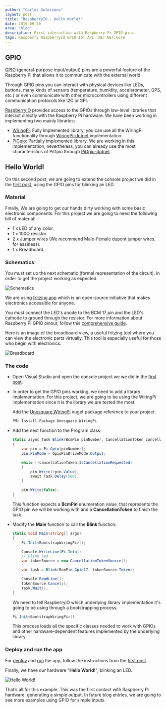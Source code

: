 ```yaml
---
author: "Carlos Solorzano"
layout: post
title: "RaspberryIO - Hello World!"
date: 2019-09-20
area: "blog"
description: First interaction with Raspberry Pi GPIO pins.
tags: Raspberry RaspberryIO GPIO IoT API .NET NET.Core
---
```


## GPIO  
  
[GPIO](https://www.raspberrypi.org/documentation/usage/gpio/) (general-purpose input/output) pins are a powerful feature of the Raspberry Pi that allows it to communicate with the external world.  
  
Through GPIO pins you can interact with physical devices like LEDs, buttons, many kinds of sensors (temperature, humidity, accelerometer, GPS, etc.) or even communicate with other microcontrollers using different communication protocols like I2C or SPI.  
  
[RaspberryIO](https://github.com/unosquare/raspberryio/) provides access to the GPIOs through low-level libraries that interact directly with the Raspberry Pi hardware. We have been working in implementing two mainly libraries:  
  
- [WiringPi](http://wiringpi.com/): Fully implemented library, you can use all the WiringPi functionality through [WiringPi-dotnet](https://github.com/unosquare/wiringpi-dotnet) implementation.  
- [PiGpio](http://abyz.me.uk/rpi/pigpio/): Partially implemented library. We are working in this implementation, nevertheless, you can already use the most characteristics of PiGpio through [PiGpio-dotnet](https://github.com/unosquare/pigpio-dotnet).  
  
## Hello World!  
  
On this second post, we are going to extend the console project we did in the [first post](https://unosquare.github.io/2019/09/05/raspberryio.html), using the GPIO pins for blinking an LED.  
  
### Material  
  
Finally, We are going to get our hands dirty working with some basic electronic components. For this project we are going to need the following bill of material:  
  
- 1 x LED of any color.  
- 1 x 100Ω resistor.  
- 2 x Jumper wires (We recommend Male-Female dupont jumper wires, for easiness).  
- 1 x Breadboard.  
  
### Schematics  
  
You must set up the next schematic (formal representation of the circuit), in order to get the project working as expected.  
  
![Schematics](https://user-images.githubusercontent.com/5455304/65348529-0582f280-dba7-11e9-9576-4c0ddcf7e50a.png)  
  
We are using [fritzing app](http://fritzing.org) which is an open-source initiative that makes electronics accessible for anyone.  
  
You must connect the LED's anode to the BCM 17 pin and the LED's cathode to ground through the resistor. For more information about Raspberry Pi GPIO pinout, follow this [comprehensive guide](https://pinout.xyz).  
  
Here is an image of the breadboard view, a useful fritzing tool where you can view the electronic parts virtually. This tool is especially useful for those who begin with electronics.  
  
![Breadboard](https://user-images.githubusercontent.com/5455304/65348486-ef753200-dba6-11e9-8d3d-8a0d13922df4.png)  
  
### The code  
  
- Open Visual Studio and open the console project we we did in the [first post](https://unosquare.github.io/2019/09/05/raspberryio.html).  
- In order to get the GPIO pins working, we need to add a library implementation. For this project, we are going to be using the WiringPi implementation since it is the library we are tested the most.  
  
  Add the [Unosquare.WiringPi](https://www.nuget.org/packages/Unosquare.wiringpi) nuget package reference to your project. 
  
    ```bash  
    PM> Install-Package Unosquare.WiringPi 
    ```  
  
- Add the next function to the Program class:  
  
    ```csharp  
    static async Task Blink(BcmPin pinNumber, CancellationToken cancellationToken)  
    {  
        var pin = Pi.Gpio[pinNumber];  
        pin.PinMode = GpioPinDriveMode.Output;  
  
        while (!cancellationToken.IsCancellationRequested)  
        {  
            pin.Write(!pin.Value);  
            await Task.Delay(500);  
        }  
  
        pin.Write(false);  
    }  
    ```  
  
  This function expects a **BcmPin** enumeration value, that represents the GPIO pin we will be working with and a **CancellationToken** to finish the task.  
  
- Modify the **Main** function to call the **Blink** function:  
  
    ```csharp  
    static void Main(string[] args)  
    {  
        Pi.Init<BootstrapWiringPi>();  
  
        Console.WriteLine(Pi.Info);  
        // Blink led  
        var tokenSource = new CancellationTokenSource();  
  
        var task = Blink(BcmPin.Gpio17, tokenSource.Token);  
  
        Console.ReadLine();  
        tokenSource.Cancel();  
        task.Wait();  
  }  
  ```  
  
  We need to tell RaspberryIO which underlying library implementation it's going to be using through a bootstrapping process.  
  
    ```csharp  
    Pi.Init<BootstrapWiringPi>()  
    ```  
  
  This process loads all the specific classes needed to work with GPIOs and other hardware-dependent features implemented by the underlying library.  
  
### Deploy and run the app  
  
For [deploy](https://unosquare.github.io/2019/09/05/raspberryio.html#deploy-to-raspberry-pi) and [run](https://unosquare.github.io/2019/09/05/raspberryio.html#run-the-app) the app, follow the instructions from the [first post](https://unosquare.github.io/2019/09/05/raspberryio.html).  
  
Finally, we have our hardware "**Hello World!**", blinking an LED.  
  
![Hello World!](https://user-images.githubusercontent.com/5455304/65348405-b472fe80-dba6-11e9-95f6-da43ff5c612e.gif)
  
That’s all for this example. This was the first contact with Raspberry Pi hardware, generating a simple output. In future blog entries, we are going to see more examples using GPIO for simple inputs.  
